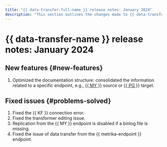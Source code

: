 ```yaml
---
title: "{{ data-transfer-full-name }} release notes: January 2024"
description: "This section outlines the changes made to {{ data-transfer-name }} in January 2024."
---
```


# {{ data-transfer-name }} release notes: January 2024

## New features {#new-features}

1. Optimized the documentation structure: consolidated the information related to a specific endpoint, e.g., [{{ MY }}](../operations/endpoint/source/mysql.md) source or [{{ PG }}](../operations/endpoint/target/postgresql.md) target.

## Fixed issues {#problems-solved}

1. Fixed the {{ KF }} connection error.
1. Fixed the transformer editing issue.
1. Replication from the {{ MY }} endpoint is disabled if a binlog file is missing.
1. Fixed the issue of data transfer from the {{ metrika-endpoint }} endpoint.